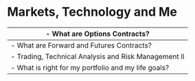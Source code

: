 # Markets, Technology and Me

| - What are Options Contracts?                        |
| ---------------------------------------------------- |
| - What are Forward and Futures Contracts?            |
| - Trading, Technical Analysis and Risk Management II |
| - What is right for my portfolio and my life goals?  |
